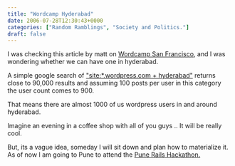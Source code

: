 ```yaml
---
title: "Wordcamp Hyderabad"
date: 2006-07-28T12:30:43+0000
categories: ["Random Ramblings", "Society and Politics."]
draft: false
---
```


I was checking this article by matt on <a href="http://wordpress.com/blog/2006/07/11/wordcamp-san-francisco/">Wordcamp San Francisco</a>, and I was wondering whether we can have one in hyderabad.

A simple google search of <a href="http://www.google.co.in/search?q=site%3A*.wordpress.com+%2B+hyderabad&start=0&ie=utf-8&oe=utf-8&client=firefox-a&rls=org.mozilla:en-US:official">"site:*.wordpress.com + hyderabad"</a> returns  close to 90,000 results and assuming 100 posts per user in this category the user count comes to 900.

That means there are almost 1000 of us wordpress users in and around hyderabad.

Imagine an evening in a coffee shop with all of you guys .. It will be really cool.

But, its a vague idea, someday I will sit down and plan how to materialize it.  As of now I am going to Pune to attend the <a href="http://punehackathon.pbwiki.com/">Pune Rails Hackathon.</a>